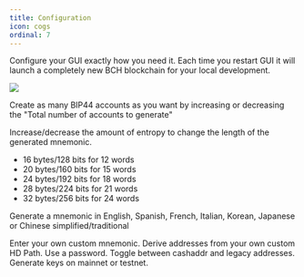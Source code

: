 ```yaml
---
title: Configuration
icon: cogs
ordinal: 7
---
```


Configure your GUI exactly how you need it. Each time you restart GUI it will launch a completely new BCH blockchain for your local development.

![](/images/gui4.png)

Create as many BIP44 accounts as you want by increasing or decreasing the "Total number of accounts to generate"

Increase/decrease the amount of entropy to change the length of the generated mnemonic.

- 16 bytes/128 bits for 12 words
- 20 bytes/160 bits for 15 words
- 24 bytes/192 bits for 18 words
- 28 bytes/224 bits for 21 words
- 32 bytes/256 bits for 24 words

Generate a mnemonic in English, Spanish, French, Italian, Korean, Japanese or Chinese simplified/traditional

Enter your own custom mnemonic. Derive addresses from your own custom HD Path. Use a password. Toggle between cashaddr and legacy addresses. Generate keys on mainnet or testnet.
